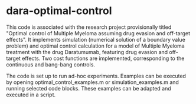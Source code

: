 # dara-optimal-control

This code is associated with the research project provisionally titled "Optimal control of Multiple Myeloma assuming drug evasion and off-target effects". It implements simulation (numerical solution of a boundary value problem) and optimal control calculation for a model of Multiple Myeloma treatment with the drug Daratumumab, featuring drug evasion and off-target effects. Two cost functions are implemented, corresponding to the continuous and bang-bang controls.

The code is set up to run ad-hoc experiments. Examples can be executed by opening optimal_control_examples.m or simulation_examples.m and running selected code blocks. These examples can be adapted and executed in a script.
